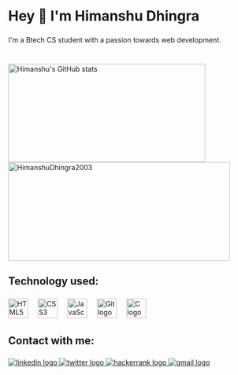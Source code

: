 <h1 align="left">Hey 👋 I'm Himanshu Dhingra</h1>

###

<p align="left">I'm a Btech CS student with a passion towards web development.</p>

###

<br clear="both">



<div align="left">
  <img src="https://github-readme-stats.vercel.app/api?username=HimanshuDhingra2003&show_icons=true&theme=transparent" alt="Himanshu's GitHub stats" height=200 width=400 />
  <img src="https://github-readme-streak-stats.herokuapp.com/?user=HimanshuDhingra2003&show_icons=true&theme=transparent" alt="HimanshuDhingra2003" height=200 width=450 /></p>
   
</div>
 
   
</div>

###

<h2 align="left">Technology used:</h2>

###

<div align="left">
  <img src="https://cdn.jsdelivr.net/gh/devicons/devicon/icons/html5/html5-original.svg" height="40" alt="HTML5 logo" />
<img width="12" />
<img src="https://cdn.jsdelivr.net/gh/devicons/devicon/icons/css3/css3-original.svg" height="40" alt="CSS3 logo" />
<img width="12" />
<img src="https://cdn.jsdelivr.net/gh/devicons/devicon/icons/javascript/javascript-original.svg" height="40" alt="JavaScript logo" />
<img width="12" />
<img src="https://cdn.jsdelivr.net/gh/devicons/devicon/icons/git/git-original.svg" height="40" alt="Git logo" />
<img width="12" />
<img src="https://cdn.jsdelivr.net/gh/devicons/devicon/icons/c/c-original.svg" height="40" alt="C logo" />

</div>

###

<h2 align="left">Contact with me:</h2>

###

<div align="left">
  <a href="https://www.linkedin.com/in/himanshu-dhingra-12a5bb20b/" target="_blank">
    <img src="https://img.shields.io/static/v1?message=LinkedIn&logo=linkedin&label=&color=0077B5&logoColor=white&labelColor=&style=for-the-badge" height="" alt="linkedin logo"  />
  </a>
  <a href="https://twitter.com/himdhi2003" target="_blank">
    <img src="https://img.shields.io/static/v1?message=Twitter&logo=twitter&label=&color=1DA1F2&logoColor=white&labelColor=&style=for-the-badge" height="" alt="twitter logo"  />
  </a>
  <a href="https://www.hackerrank.com/CSB_22B0121010" target="_blank">
    <img src="https://img.shields.io/static/v1?message=HackerRank&logo=hackerrank&label=&color=2EC866&logoColor=white&labelColor=&style=for-the-badge" height="" alt="hackerrank logo"  />
  </a>
  <a href="himdhi2003@gmail.com" target="_blank">
    <img src="https://img.shields.io/static/v1?message=Gmail&logo=gmail&label=&color=D14836&logoColor=white&labelColor=&style=for-the-badge" height="" alt="gmail logo"  />
  </a>
</div>

###
